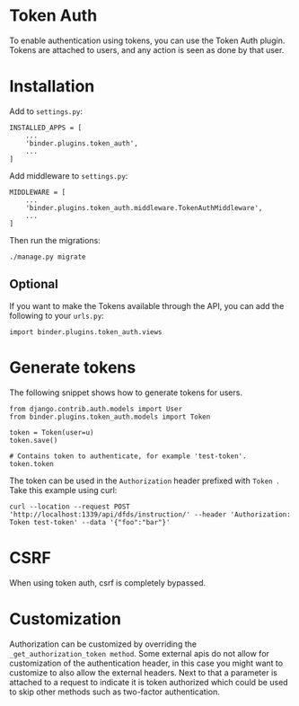 # Token Auth

To enable authentication using tokens, you can use the Token Auth plugin. Tokens are attached to users, and any action is seen as done by that user.

# Installation

Add to `settings.py`:

```
INSTALLED_APPS = [
	...
	'binder.plugins.token_auth',
	...
]
```

Add middleware to `settings.py`:

```
MIDDLEWARE = [
    ...
    'binder.plugins.token_auth.middleware.TokenAuthMiddleware',
    ...
]
```

Then run the migrations:

```
./manage.py migrate
```

## Optional
If you want to make the Tokens available through the API, you can add the following to your `urls.py`:

```
import binder.plugins.token_auth.views
```

# Generate tokens


The following snippet shows how to generate tokens for users.

```
from django.contrib.auth.models import User
from binder.plugins.token_auth.models import Token

token = Token(user=u)
token.save()

# Contains token to authenticate, for example 'test-token'.
token.token
```

The token can be used in the `Authorization` header prefixed with `Token `. Take this example using curl:

```
curl --location --request POST 'http://localhost:1339/api/dfds/instruction/' --header 'Authorization: Token test-token' --data '{"foo":"bar"}'
```

# CSRF

When using token auth, csrf is completely bypassed.

# Customization
Authorization can be customized by overriding the `_get_authorization_token method`. Some external apis do not allow for customization of the authentication header, in this case you might want to customize to also allow the external headers. Next to that a parameter is attached to a request to indicate it is token authorized which could be used to skip other methods such as two-factor authentication.
